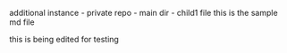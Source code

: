 additional instance - private repo - main dir - child1 file
this is the sample md file





this is being edited for testing
